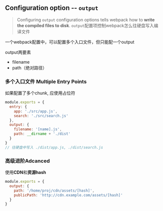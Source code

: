 ## Configuration option -- `output`

> Configuring `output` configuration options tells webpack how to **write the compiled files to disk**.
> `output`配置项控制webpack怎么往硬盘写入编译文件

一个webpack配置中，可以配置多个入口文件，但只能配一个output

output两要素
- filename
- path（绝对路径）

### 多个入口文件 Multiple Entry Points
如果配置了多个chunk, 应使用占位符
```js
module.exports = {
  entry: {
    app: './src/app.js',
    search: './src/search.js'
  },
  output: {
    filename: '[name].js',
    path: __dirname + './dist'
  }
}
// 往硬盘中写入 ./dist/app.js, ./dist/search.js
```

### 高级进阶Adcanced

使用**CDN**和**资源hash**

```js
module.exports = {
  output: {
    path: '/home/proj/cdn/assets/[hash]',
    publicPath: 'http://cdn.example.com/assets/[hash]'
  }
}
```
